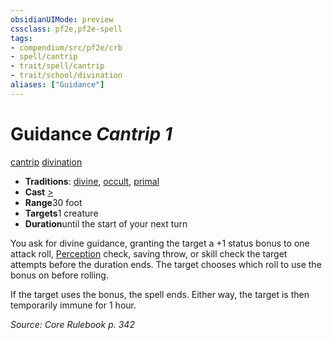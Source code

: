 ```yaml
---
obsidianUIMode: preview
cssclass: pf2e,pf2e-spell
tags:
- compendium/src/pf2e/crb
- spell/cantrip
- trait/spell/cantrip
- trait/school/divination
aliases: ["Guidance"]
---
```

# Guidance *Cantrip 1*   
[cantrip](cantrip.md)  [divination](divination.md)  

- **Traditions**: [divine](divine.md), [occult](occult.md), [primal](primal.md)
- **Cast** [>](chapter-9-playing-the-game.md#Actions "Single Action") 
- **Range**30 foot
- **Targets**1 creature
- **Duration**until the start of your next turn

You ask for divine guidance, granting the target a +1 status bonus to one attack roll, [Perception](../skills.md#Perception) check, saving throw, or skill check the target attempts before the duration ends. The target chooses which roll to use the bonus on before rolling.

If the target uses the bonus, the spell ends. Either way, the target is then temporarily immune for 1 hour.

*Source: Core Rulebook p. 342*
